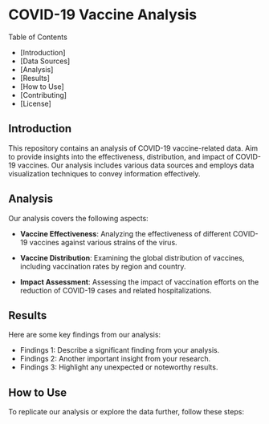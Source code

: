 # COVID-19 Vaccine Analysis

Table of Contents

- [Introduction]
- [Data Sources]
- [Analysis]
- [Results]
- [How to Use]
- [Contributing]
- [License]

## Introduction

This repository contains an analysis of COVID-19 vaccine-related data. Aim to provide insights into the effectiveness, distribution, and impact of COVID-19 vaccines. Our analysis includes various data sources and employs data visualization techniques to convey information effectively.


## Analysis

Our analysis covers the following aspects:

- **Vaccine Effectiveness**: Analyzing the effectiveness of different COVID-19 vaccines against various strains of the virus.

- **Vaccine Distribution**: Examining the global distribution of vaccines, including vaccination rates by region and country.

- **Impact Assessment**: Assessing the impact of vaccination efforts on the reduction of COVID-19 cases and related hospitalizations.

## Results

Here are some key findings from our analysis:

- Findings 1: Describe a significant finding from your analysis.
- Findings 2: Another important insight from your research.
- Findings 3: Highlight any unexpected or noteworthy results.

## How to Use

To replicate our analysis or explore the data further, follow these steps:
